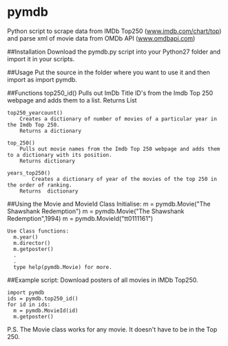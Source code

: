 # pymdb
Python  script to scrape data from IMDb Top250 (www.imdb.com/chart/top) and parse xml of movie data from OMDb API (www.omdbapi.com)

##Installation
Download the pymdb.py script into your Python27 folder and import it in your scripts.

##Usage
Put the source in the folder where you want to use it and then import as import pymdb.
   
   
##Functions
    top250_id()
        Pulls out ImDb Title ID's from the Imdb Top 250 webpage and adds them to a list.
        Returns List
    
    top250_yearcount()
        Creates a dictionary of number of movies of a particular year in the Imdb Top 250.
        Returns a dictionary
    
    top_250()
        Pulls out movie names from the Imdb Top 250 webpage and adds them to a dictionary with its position.
        Returns dictionary
    
    years_top250()
            Creates a dictionary of year of the movies of the top 250 in the order of ranking.
        Returns  dictionary
        
##Using the Movie and MovieId Class
    Initialise:
      m = pymdb.Movie("The Shawshank Redemption")
      m = pymdb.Movie("The Shawshank Redemption",1994)
      m = pymdb.MovieId("tt0111161")
  
    Use Class functions:
      m.year()
      m.director()
      m.getposter()
      .
      .
      type help(pymdb.Movie) for more.
  
  
##Example script: Download posters of all movies in IMDb Top250.
    
    import pymdb
    ids = pymdb.top250_id()
    for id in ids:
      m = pymdb.MovieId(id)
      m.getposter()


P.S. The Movie class works for any movie. It doesn't have to be in the Top 250.
